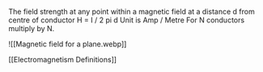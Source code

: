 The field strength at any point within a magnetic field at a distance d from centre of conductor H = I / 2 pi d 
Unit is Amp / Metre
For N conductors multiply by N.

![[Magnetic field for a plane.webp]]

[[Electromagnetism Definitions]]
